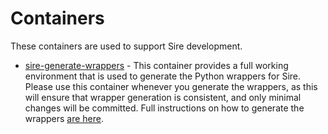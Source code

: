# Containers

These containers are used to support Sire development.

* [sire-generate-wrappers](sire-generate-wrappers.md) - This container provides
   a full working environment that is used to generate the Python wrappers for Sire.
   Please use this container whenever you generate the wrappers, as this will ensure
   that wrapper generation is consistent, and only minimal changes will be committed.
   Full instructions on how to generate the wrappers 
   [are here](sire-generate-wrappers.md).

